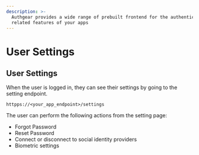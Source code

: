 ```yaml
---
description: >-
  Authgear provides a wide range of prebuilt frontend for the authentication
  related features of your apps
---
```


# User Settings

## User Settings

When the user is logged in, they can see their settings by going to the setting endpoint.

`httpps://<your_app_endpoint>/settings`

The user can perform the following actions from the setting page:

* Forgot Password
* Reset Password
* Connect or disconnect to social identity providers
* Biometric settings



